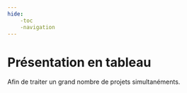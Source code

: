 ```yaml
---
hide:
    -toc
    -navigation
---
```



# **Présentation en tableau**

Afin de traiter un grand nombre de projets simultanéments.

<html lang="en">
<head>
    <meta charset="utf-8">
    <meta http-equiv="X-UA-Compatible" content="IE=edge">
    <title>Hello World - CSV Manipulation</title>
    <meta name="description" content="csv to datatables to csv">
    <meta name="viewport" content="width=device-width, initial-scale=1">
    <!-- JQuery -->
    <script type="text/javascript" src="https://code.jquery.com/jquery-3.5.1.min.js"></script>
    <!-- JS Support Libraries -->
    <script type="text/javascript" src="https://unpkg.com/papaparse@5.3.0/papaparse.min.js"></script>
    <!-- Custom JS -->
    <script type="text/javascript" src="../index.js"></script>
</head>
    <!--[if lt IE 7]>
        <p class="browsehappy">You are using an <strong>outdated</strong> browser. Please <a href="#">upgrade your browser</a> to improve your experience.</p>
    <![endif]-->
        <div id="csv-preview"></div>
</html>

<style>
    table {
      border-radius: 0px;
      font-weight: bold;
      font-size: 13px;
      padding-top: 15px 0px 0px 15px;
    }
    th {
      background: #ffffff;
      color: black;
      text-align: left;
    }
    th {
      cursor: pointer;
    }
    td {
      padding: 10px 20px;
      word-break: break-all;
    }
    tr:nth-child(even) {
      background: #eeeeee;
    }
</style>
    
<style>

.* {

}


#example {
  border-collapse: collapse;
  width: 100%;
  border: 1px solid #ddd;
  font-size: 18px;
}

#example th, #example td {
  text-align: left;
  padding: 12px;
}

#example tr {
  border-bottom: 1px solid #ddd;
}

#example tr.header, #example tr:hover {
  background-color: #f1f1f1;
}

 
</style>
    



